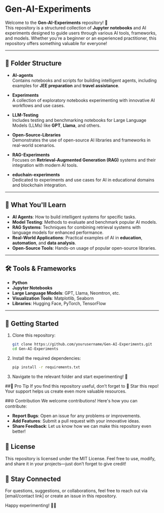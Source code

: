 # Gen-AI-Experiments

Welcome to the **Gen-AI-Experiments** repository! 🚀  
This repository is a structured collection of **Jupyter notebooks** and AI experiments designed to guide users through various AI tools, frameworks, and models. Whether you're a beginner or an experienced practitioner, this repository offers something valuable for everyone!

---

## 📂 Folder Structure

- **AI-agents**  
  Contains notebooks and scripts for building intelligent agents, including examples for **JEE preparation** and **travel assistance**.

- **Experiments**  
  A collection of exploratory notebooks experimenting with innovative AI workflows and use cases.

- **LLM-Testing**  
  Includes testing and benchmarking notebooks for Large Language Models (LLMs) like **GPT**, **Llama**, and others.

- **Open-Source-Libraries**  
  Demonstrates the use of open-source AI libraries and frameworks in real-world scenarios.

- **RAG-Experiments**  
  Focuses on **Retrieval-Augmented Generation (RAG)** systems and their integration with modern AI tools.

- **educhain-experiments**  
  Dedicated to experiments and use cases for AI in educational domains and blockchain integration.

---

## 🌟 What You'll Learn

- **AI Agents**: How to build intelligent systems for specific tasks.  
- **Model Testing**: Methods to evaluate and benchmark popular AI models.  
- **RAG Systems**: Techniques for combining retrieval systems with language models for enhanced performance.  
- **Real-World Applications**: Practical examples of AI in **education**, **automation**, and **data analysis**.  
- **Open-Source Tools**: Hands-on usage of popular open-source libraries.  

---

## 🛠️ Tools & Frameworks

- **Python**  
- **Jupyter Notebooks**  
- **Large Language Models**: GPT, Llama, Neomtron, etc.  
- **Visualization Tools**: Matplotlib, Seaborn  
- **Libraries**: Hugging Face, PyTorch, TensorFlow  

---

## 🚀 Getting Started

1. Clone this repository:  
   ```bash
   git clone https://github.com/yourusername/Gen-AI-Experiments.git
   cd Gen-AI-Experiments

2. Install the required dependencies:  
   ```bash
   pip install -r requirements.txt
   ```
3. Navigate to the relevant folder and start experimenting! 🚀

##🌟 Pro Tip
If you find this repository useful, don’t forget to 🌟 Star this repo! Your support helps us create even more valuable resources.

##🌐 Contribution
We welcome contributions! Here's how you can contribute:

- **Report Bugs**: Open an issue for any problems or improvements.
- **Add Features**: Submit a pull request with your innovative ideas.
- **Share Feedback**: Let us know how we can make this repository even better!

## 📄 License
This repository is licensed under the MIT License. Feel free to use, modify, and share it in your projects—just don’t forget to give credit!

## 💬 Stay Connected
For questions, suggestions, or collaborations, feel free to reach out via [email/contact link] or create an issue in this repository.

Happy experimenting! 🤖✨
